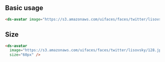 ## Basic usage

```html
<ds-avatar image="https://s3.amazonaws.com/uifaces/faces/twitter/lisovsky/128.jpg" />
```

## Size

```html
<ds-avatar 
  image="https://s3.amazonaws.com/uifaces/faces/twitter/lisovsky/128.jpg"
  size="60px" />
```
